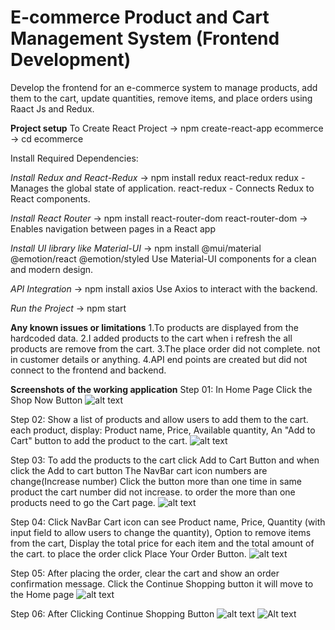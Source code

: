 # E-commerce Product and Cart Management System (Frontend Development)
Develop the frontend for an e-commerce system to manage products, add them to the cart,  update quantities, remove items, and place orders using Raact Js and Redux.


**Project setup**
To Create React Project -> npm create-react-app ecommerce -> cd ecommerce

Install Required Dependencies:

*Install Redux and React-Redux* -> npm install redux react-redux
redux - Manages the global state of application.
react-redux - Connects Redux to React components.

*Install React Router* -> npm install react-router-dom
react-router-dom → Enables navigation between pages in a React app

*Install UI library like Material-UI* -> npm install @mui/material @emotion/react @emotion/styled
Use Material-UI components for a clean and modern design.

*API Integration* -> npm install axios
Use Axios to interact with the backend.

*Run the Project* -> npm start


**Any known issues or limitations**
1.To products are displayed from the hardcoded data.
2.I added products to the cart when i refresh the all products are remove from the cart.
3.The place order did not complete. not in customer details or anything.
4.API end points are created but did not connect to the frontend and backend.

**Screenshots of the working application**
Step 01: In Home Page Click the Shop Now Button
![alt text](/blob/main/ecommerce/public/assets/images/screenshots/Capture1.PNG)

Step 02: Show a list of products and allow users to add them to the cart.
each product, display: Product name, Price, Available quantity, An "Add to Cart" button to add the product to the cart.
![alt text](/public/assets//images/screenshots/Capture2.PNG)

Step 03: To add the products to the cart click Add to Cart Button and when click the Add to cart button The NavBar cart icon numbers are change(Increase number)
Click the button more than one time in same product the cart number did not increase. to order the more than one products need to go the Cart page.
![alt text](/public/assets//images/screenshots/Capture3.PNG)

Step 04: Click NavBar Cart icon can see Product name, Price, Quantity (with input field to allow users to change the quantity), Option to remove items from the cart, Display the total price for each item and the total amount of the cart.
to place the order click Place Your Order Button.
![alt text](/public/assets//images/screenshots/Capture4.PNG)

Step 05: After placing the order, clear the cart and show an order confirmation message.
Click the Continue Shopping button it will move to the Home page
![alt text](/public/assets//images/screenshots/Capture5.PNG)

Step 06: After Clicking Continue Shopping Button
![alt text](/public/assets//images/screenshots/Capture6.PNG)
![Alt text](https://raw.githubusercontent.com/adhi.uda98@gmail.com/e-commerce_product_and_cart_management-_system/main/ecommerce/public/assets//images/screenshots/Capture6.PNG)

